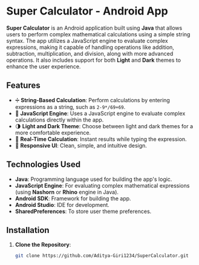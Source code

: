 # Super Calculator - Android App

**Super Calculator** is an Android application built using **Java** that allows users to perform complex mathematical calculations using a simple string syntax. The app utilizes a JavaScript engine to evaluate complex expressions, making it capable of handling operations like addition, subtraction, multiplication, and division, along with more advanced operations. It also includes support for both **Light** and **Dark** themes to enhance the user experience.

## Features

- ➗ **String-Based Calculation**: Perform calculations by entering expressions as a string, such as `2-9*/69+69`.
- 🔄 **JavaScript Engine**: Uses a JavaScript engine to evaluate complex calculations directly within the app.
- 🌗 **Light and Dark Theme**: Choose between light and dark themes for a more comfortable experience.
- 🔢 **Real-Time Calculation**: Instant results while typing the expression.
- 🎨 **Responsive UI**: Clean, simple, and intuitive design.

## Technologies Used

- **Java**: Programming language used for building the app's logic.
- **JavaScript Engine**: For evaluating complex mathematical expressions (using **Nashorn** or **Rhino** engine in Java).
- **Android SDK**: Framework for building the app.
- **Android Studio**: IDE for development.
- **SharedPreferences**: To store user theme preferences.

## Installation

1. **Clone the Repository**:

   ```bash
   git clone https://github.com/Aditya-Giri1234/SuperCalculator.git
